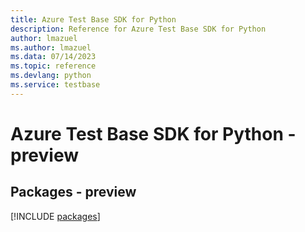 ```yaml
---
title: Azure Test Base SDK for Python
description: Reference for Azure Test Base SDK for Python
author: lmazuel
ms.author: lmazuel
ms.data: 07/14/2023
ms.topic: reference
ms.devlang: python
ms.service: testbase
---
```

# Azure Test Base SDK for Python - preview
## Packages - preview
[!INCLUDE [packages](test-base-index.md)]